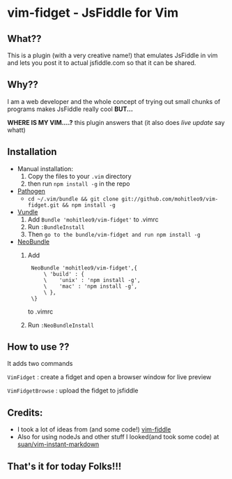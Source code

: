 # vim-fidget - JsFiddle for Vim
## What??
This is a plugin (with a very creative name!) that emulates JsFiddle in vim and lets you post it to actual jsfiddle.com so that it can be shared.

## Why??
I am a web developer and the whole concept of trying out small chunks of programs makes JsFiddle really cool **BUT...**

**WHERE IS MY VIM....?** this plugin answers that (it also does *live update* say whatt)

## Installation

- Manual installation:
  1. Copy the files to your `.vim` directory 
  2. then run `npm install -g` in the repo
- [Pathogen](https://github.com/tpope/vim-pathogen)
  - `cd ~/.vim/bundle && git clone git://github.com/mohitleo9/vim-fidget.git && npm install -g`
- [Vundle](https://github.com/gmarik/vundle)
  1. Add `Bundle 'mohitleo9/vim-fidget'` to .vimrc
  2. Run `:BundleInstall`
  3. Then `go to the bundle/vim-fidget and run npm install -g`
- [NeoBundle](https://github.com/Shougo/neobundle.vim)
  1.   Add 

            NeoBundle 'mohitleo9/vim-fidget',{
                \ 'build' : {
                \    'unix' : 'npm install -g',
                \    'mac' : 'npm install -g',
                \ },
            \} 
        to .vimrc
  2. Run `:NeoBundleInstall`

## How to use ??
It adds two commands 

`VimFidget` : create a fidget  and open a browser window for live preview

`VimFidgetBrowse` : upload the fidget to jsfiddle

## Credits:
- I took a lot of ideas from (and some code!) [vim-fiddle](https://github.com/mharju/vim-fiddle)
- Also for using nodeJs and other stuff I looked(and took some code) at [suan/vim-instant-markdown](https://github.com/suan/vim-instant-markdown)

## That's it for today Folks!!!
